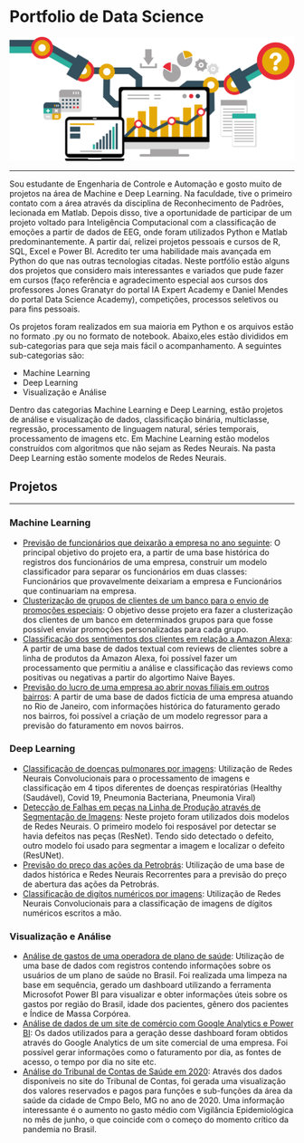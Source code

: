 # Portfolio de Data Science

![alt text](https://github.com/Pedro-Farah/portfolio-datascience/blob/main/image2.png)

---

Sou estudante de Engenharia de Controle e Automação e gosto muito de projetos na área de Machine e Deep Learning. Na faculdade, tive o primeiro contato com a área através da disciplina de Reconhecimento de Padrões, lecionada em Matlab. Depois disso, tive a oportunidade de participar de um  projeto voltado para Inteligência Computacional com a classificação de emoções a partir de dados de EEG, onde foram utilizados Python e Matlab predominantemente. A partir daí, relizei projetos pessoais e cursos de R, SQL, Excel e Power BI. Acredito ter uma habilidade mais avançada em Python do que nas outras tecnologias citadas. Neste portfólio estão alguns dos projetos que considero mais interessantes e variados que pude fazer em cursos (faço referência e agradecimento especial aos cursos dos professores Jones Granatyr do portal IA Expert Academy e Daniel Mendes do portal Data Science Academy), competições, processos seletivos ou para fins pessoais. 


Os projetos foram realizados em sua maioria em  Python e os arquivos estão no formato .py ou no formato de notebook. Abaixo,eles estão divididos em sub-categorias para que seja mais fácil o acompanhamento. A seguintes sub-categorias são:

* Machine Learning
* Deep Learning
* Visualização e Análise 


Dentro das categorias Machine Learning e Deep Learning, estão projetos de análise e visualização de dados, classificação binária, multiclasse, regressão, processamento de linguagem natural, séries temporais, processamento de imagens etc. Em Machine Learning estão modelos construídos com algoritmos que não sejam as Redes Neurais. Na pasta Deep Learning estão somente modelos de Redes Neurais. 


## Projetos

---

### Machine Learning

* [Previsão de funcionários que deixarão a empresa no ano seguinte](https://nbviewer.jupyter.org/github/Pedro-Farah/portfolio-datascience/blob/main/funcionarios/DepartamentoRH.ipynb): O principal objetivo do projeto era, a partir de uma base histórica do registros dos funcionários de uma empresa, construir um modelo classificador para separar os funcionários em duas classes:
Funcionários que provavelmente deixariam a empresa e Funcionários que continuariam na empresa.
* [Clusterização de grupos de clientes de um banco para o envio de promoções especiais](https://nbviewer.jupyter.org/github/Pedro-Farah/portfolio-datascience/blob/main/clusteriza%C3%A7%C3%A3o_clientes/DepartamentoMarketing.ipynb): O objetivo desse projeto era fazer a clusterização dos clientes de um banco em determinados grupos para que fosse possível enviar promoções personalizadas para cada grupo.
* [Classificação dos sentimentos dos clientes em relação a Amazon Alexa](https://nbviewer.jupyter.org/github/Pedro-Farah/portfolio-datascience/blob/main/amazon_alexa/DepartamentoNLP.ipynb): A partir de uma base de dados textual com reviews de clientes sobre a linha de produtos da Amazon Alexa, foi possível fazer um processamento que permitiu a análise e classificação das reviews como positivas ou negativas a partir do algortimo Naive Bayes.
* [Previsão do lucro de uma empresa ao abrir novas filiais em outros bairros](https://nbviewer.jupyter.org/github/Pedro-Farah/portfolio-datascience/blob/main/previsao_faturamento/Desafio_previsao_faturamento.ipynb): A partir de uma base de dados fictícia de uma empresa atuando no Rio de Janeiro, com informações histórica do faturamento gerado nos bairros, foi possível a criação de um modelo regressor para a previsão do faturamento em novos bairros.


### Deep Learning

* [Classificação de doenças pulmonares por imagens](https://nbviewer.jupyter.org/github/Pedro-Farah/portfolio-datascience/blob/main/doencas_pulmonares/DepartamentoMedico.ipynb): Utilização de Redes Neurais Convolucionais para o processamento de imagens e classificação em 4 tipos diferentes de doenças respiratórias (Healthy (Saudável),  Covid 19, Pneumonia Bacteriana, Pneumonia Viral)
* [Detecção de Falhas em peças na Linha de Produção através de Segmentação de Imagens](https://nbviewer.jupyter.org/github/Pedro-Farah/portfolio-datascience/blob/main/defeitos_pecas/DepartamentoManutencao.ipynb): Neste projeto foram utilizados dois modelos de Redes Neurais. O primeiro modelo foi resposável por detectar se havia defeitos nas peças (ResNet). Tendo sido detectado o defeito, outro modelo foi usado para segmentar a imagem e localizar o defeito (ResUNet). 
* [Previsão do preço das ações da Petrobrás](https://github.com/Pedro-Farah/portfolio-datascience/tree/main/petrobras): Utilização de uma base de dados histórica e Redes Neurais Recorrentes para a previsão do preço de abertura das ações da Petrobrás. 
* [Classificação de digítos numéricos por imagens](https://github.com/Pedro-Farah/portfolio-datascience/tree/main/digitos_numericos): Utilização de Redes Neurais Convolucionais para a classificação de imagens de dígitos numéricos escritos a mão. 


### Visualização e Análise

* [Análise de gastos de uma operadora de plano de saúde](https://github.com/Pedro-Farah/portfolio-datascience/tree/main/plano_saude): Utilização de uma base de dados com registros contendo informações sobre os usuários de um plano de saúde no Brasil. Foi realizada uma limpeza na base em sequência, gerado um dashboard utilizando a ferramenta Microsofot Power BI para visualizar e obter informações úteis sobre os gastos  por região do Brasil, idade dos pacientes, gênero dos pacientes e Índice de Massa Corpórea. 
* [Análise de dados de um site de comércio com Google Analytics e Power BI](https://github.com/Pedro-Farah/portfolio-datascience/tree/main/analise_site): Os dados utilizados para a geração desse dashboard foram obtidos através do Google Analytics de um site comercial de uma empresa. Foi possível gerar informações como o faturamento por dia, as fontes de acesso, o tempo por dia no site etc. 
* [Análise do Tribunal de Contas de Saúde em 2020](https://github.com/Pedro-Farah/portfolio-datascience/tree/main/tribunal_contas): Através dos dados disponíveis no site do Tribunal de Contas, foi gerada uma visualização dos valores reservados e pagos para funções e sub-funções da área da saúde da cidade de Cmpo Belo, MG no ano de 2020. Uma informação interessante é o aumento no gasto médio com Vigilância Epidemiológica no mês de junho, o que coincide com o começo do momento crítico da pandemia no Brasil. 

